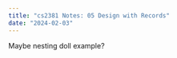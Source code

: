 ```yaml
---
title: "cs2381 Notes: 05 Design with Records"
date: "2024-02-03"
---
```


Maybe nesting doll example?
